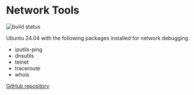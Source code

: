 # Network Tools
![build status](https://github.com/peanutsguy/networktools/actions/workflows/docker-image.yml/badge.svg)

Ubuntu 24.04 with the following packages installed for network debugging
- iputils-ping
- dnsutils
- telnet
- traceroute
- whois

[GitHub repository](https://github.com/peanutsguy/networktools)
